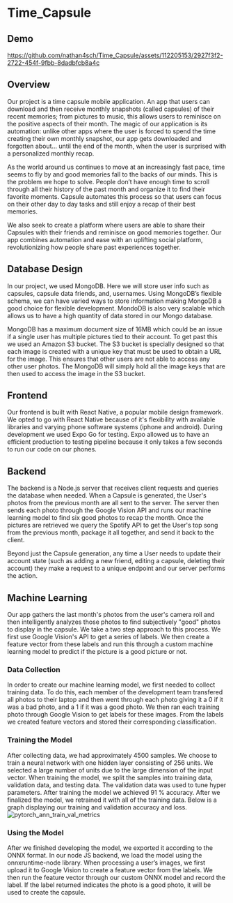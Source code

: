 # Time_Capsule
## Demo
https://github.com/nathan4sch/Time_Capsule/assets/112205153/2927f3f2-2722-454f-9fbb-8dadbfcb8a4c

## Overview
Our project is a time capsule mobile application. An app that users can download and then receive monthly snapshots (called capsules) of their recent memories; from pictures to music, this allows users to reminisce on the positive aspects of their month. The magic of our application is its automation: unlike other apps where the user is forced to spend the time creating their own monthly snapshot, our app gets downloaded and forgotten about… until the end of the month, when the user is surprised with a personalized monthly recap.

As the world around us continues to move at an increasingly fast pace, time seems to fly by and good memories fall to the backs of our minds. This is the problem we hope to solve. People don’t have enough time to scroll through all their history of the past month and organize it to find their favorite moments. Capsule automates this process so that users can focus on their other day to day tasks and still enjoy a recap of their best memories.

We also seek to create a platform where users are able to share their Capsules with their friends and reminisce on good memories together. Our app combines automation and ease with an uplifting social platform, revolutionizing how people share past experiences together. 


## Database Design
In our project, we used MongoDB. Here we will store user info such as capsules, capsule data friends, and, usernames. Using MongoDB’s flexible schema, we can have varied ways to store information making MongoDB a good choice for flexible development. MondoDB is also very scalable which allows us to have a high quantity of data stored in our Mongo database.

MongoDB has a maximum document size of 16MB which could be an issue if a single user has multiple pictures tied to their account. To get past this we used an Amazon S3 bucket. The S3 bucket is specially designed so that each image is created with a unique key that must be used to obtain a URL for the image. This ensures that other users are not able to access any other user photos. The MongoDB will simply hold all the image keys that are then used to access the image in the S3 bucket.

## Frontend
Our frontend is built with React Native, a popular mobile design framework. We opted to go with React Native because of it's flexibility with available libraries and varying phone software systems (iphone and android). During development we used Expo Go for testing. Expo allowed us to have an efficient production to testing pipeline because it only takes a few seconds to run our code on our phones.

## Backend
The backend is a Node.js server that receives client requests and queries the database when needed. When a Capsule is generated, the User's photos from the previous month are all sent to the server. The server then sends each photo through the Google Vision API and runs our machine learning model to find six good photos to recap the month. Once the pictures are retrieved we query the Spotify API to get the User's top song from the previous month, package it all together, and send it back to the client.

Beyond just the Capsule generation, any time a User needs to update their account state (such as adding a new friend, editing a capsule, deleting their account) they make a request to a unique endpoint and our server performs the action.

## Machine Learning
Our app gathers the last month's photos from the user's camera roll and then intelligently analyzes those photos to find subjectively "good" photos to display in the capsule. We take a two step approach to this process. We first use Google Vision's API to get a series of labels. We then create a feature vector from these labels and run this through a custom machine learning model to predict if the picture is a good picture or not.
### Data Collection
In order to create our machine learning model, we first needed to collect training data. To do this, each member of the development team transfered all photos to their laptop and then went through each photo giving it a 0 if it was a bad photo, and a 1 if it was a good photo. We then ran each training photo through Google Vision to get labels for these images. From the labels we created feature vectors and stored their corresponding classification.
### Training the Model
After collecting data, we had approximately 4500 samples. We choose to train a neural network with one hidden layer consisting of 256 units. We selected a large number of units due to the large dimension of the input vector. When training the model, we split the samples into training data, validation data, and testing data. The validation data was used to tune hyper parameters. After training the model we achieved 91 % accuracy. After we finalized the model, we retrained it with all of the training data. Below is a graph displaying our training and validation accuracy and loss.
![pytorch_ann_train_val_metrics](https://github.com/nathan4sch/Time_Capsule/assets/44711717/2679a908-8994-47a0-8448-f60cdc6c3cf5)

### Using the Model
After we finished developing the model, we exported it according to the ONNX format. In our node JS backend, we load the model using the onnxruntime-node library. When processing a user’s images, we first upload it to Google Vision to create a feature vector from the labels. We then run the feature vector through our custom ONNX model and record the label. If the label returned indicates the photo is a good photo, it will be used to create the capsule.
